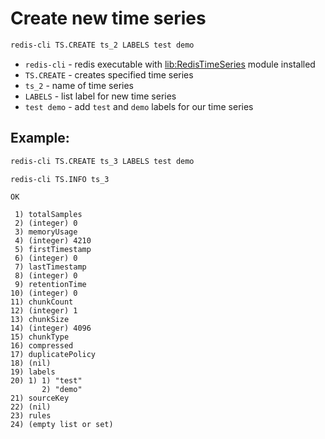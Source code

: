 # Create new time series

```bash
redis-cli TS.CREATE ts_2 LABELS test demo

```

- `redis-cli` - redis executable with [lib:RedisTimeSeries](https://onelinerhub.com/redis-timeseries/how-to-install-redis-time-series) module installed
- `TS.CREATE` - creates specified time series
- `ts_2` - name of time series
- `LABELS` - list label for new time series
- `test demo` - add `test` and `demo` labels for our time series

## Example: 
```bash
redis-cli TS.CREATE ts_3 LABELS test demo

redis-cli TS.INFO ts_3
```
```
OK

 1) totalSamples
 2) (integer) 0
 3) memoryUsage
 4) (integer) 4210
 5) firstTimestamp
 6) (integer) 0
 7) lastTimestamp
 8) (integer) 0
 9) retentionTime
10) (integer) 0
11) chunkCount
12) (integer) 1
13) chunkSize
14) (integer) 4096
15) chunkType
16) compressed
17) duplicatePolicy
18) (nil)
19) labels
20) 1) 1) "test"
       2) "demo"
21) sourceKey
22) (nil)
23) rules
24) (empty list or set)
```

